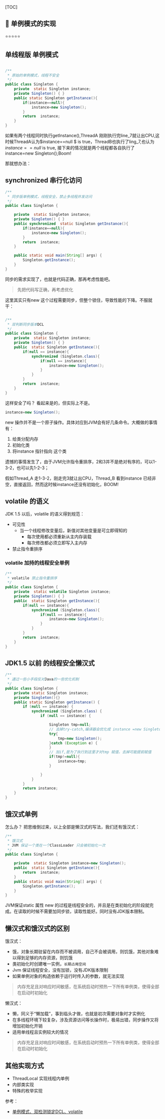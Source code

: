 [TOC]


:rocket:  单例模式的实现
---
:star::star::star::star::star:

## 单线程版 单例模式

```java {.line-numbers}

/**
 * 原始的单例模式，线程不安全
 */
public class Singleton {
    private  static Singleton instance;
    private Singleton() { }
    public static Singleton getInstance(){
        if(instance==null){
            instance=new Singleton();
        }
        return  instance;
    }
}
```

如果有两个线程同时执行getInstance(),ThreadA 刚刚执行完line_7就让出CPU,这时候ThreadA认为$instance==null $ is true，ThreadB也执行了ling_7,也认为$instance==null$ is true, 接下来的情况就是两个线程都各自执行了instance=new Singleton();Boom!


那就想办法：

## synchronized 串行化访问

```java
/**
 * 同步版单例模式，线程安全，禁止多线程并发访问
 */
public class Singleton {

    private  static Singleton instance;
    private Singleton() { }
    public synchronized  static Singleton getInstance(){
        if(instance==null){
            instance=new Singleton();
        }
        return  instance;
    }

    public static void main(String[] args) {
        Singleton.getInstance();
    }
}
```


同步的需求实现了，也就是代码正确，那再考虑性能吧。
> 先把代码写正确，再考虑优化



这里其实只有new 这个过程需要同步，但整个锁住，导致性能的下降。不服就干：


```java {.line-numbers}

/**
 * 双判断同步版本DCL
 */
public class Singleton {
    private  static Singleton instance;
    private Singleton() { }
    public  static Singleton getInstance(){
        if(null == instance){
            synchronized (Singleton.class){
                if(null == instance){
                    instance=new Singleton();
                }
            }
        }
        return  instance;
    }
}
```

这样安全了吗？ 看起来是的，但实际上不是。
```java
instance=new Singleton();
```
new 操作并不是一个原子操作。具体对应到JVM会有好几条命令。大概做的事情有：

1. 给类分配内存
2. 初始化类
3. 将instance 指针指向 这个类


遗憾的事情发生了，由于JVM允许指令重排序，2和3并不是绝对有序的，可以1-3-2，也可以先1-2-3；

假如Thread_A 走1-3-2，刚走完3就让出CPU，Thread_B 看到instance 已经非空，直接返回，然而这时候instance还没有初始化，BOOM!



## volatile 的语义

JDK 1.5 以后，volatile 的语义得到规范：
* 可见性
	- 当一个线程修改变量后，新值对其他变量是可立即得知的
		- 每次使用都必须重新从主内存装载
		- 每次修改都必须立即写入主内存
* 禁止指令重排序



### volatile 加持的线程安全单例


```java
/**
 * volatile 禁止指令重排序
 */
public class Singleton {
    private  static volatile Singleton instance;
    private Singleton() { }
    public  static Singleton getInstance(){
        if(null == instance){
            synchronized (Singleton.class){
                if(null == instance){
                    instance=new Singleton();
                }
            }
        }
        return  instance;
    }
}
```

## JDK1.5 以前 的线程安全懒汉式

```java
/**
 * 通过一些小手段反对Java的一些优化机制
 */
public class Singleton {
    private static Singleton instance;
    private Singleton(){}
    public static Singleton getInstance() {
        if (null == instance) {
            synchronized (Singleton.class) {
                if (null == instance) {

                    Singleton tmp=null;
                    // 去掉try-catch,编译器会优化成 instance =new Singleton()，所以不能去；
                    try{
                        tmp=new Singleton();
                    }catch (Exception e) {
                    }
                    // 加if,是为了执行到这里才对tmp 赋值，去掉可能提前赋值
                    if(tmp!=null){
                        instance=tmp;
                    }

                }
            }
        }
        return instance;
    }
}
```




## 饿汉式单例


怎么办？  把思维倒过来，以上全部是懒汉式的写法，我们还有饿汉式：

```java
/**
 * 饿汉式
 * JVM 保证一个类在一个ClassLoader 只会被初始化一次
 */
public class Singleton {

    private  static Singleton instance=new Singleton();
    public  static Singleton getInstance(){
        return  instance;
    }
    public static void main(String[] args) {
        Singleton.getInstance();
    }
}
```

JVM保证static 属性 new 的过程是线程安全的，并且是在类初始化的阶段就完成。在读取的时候不需要加同步锁，读取性能好。同时没有JDK版本限制。


## 懒汉式和饿汉式的区别

饿汉式：

+ 饿，对象长期驻留在内存而不被调用，自己不会被调用，则饥饿，其他对象难以得到足够的内存资源，则饥饿
+ 类初始化时创建唯一实例，`长期占用空间`
+ Jvm 保证线程安全，没有加锁，没有JDK版本限制
+ 如果单例对象的构造依赖于运行时传入的参数，就无法实现

> 内存充足且对响应时间敏感，在系统启动时预热一下所有单例类，使得全部在启动时初始化

懒汉式：

+ 懒，同义于“懒加载”，事到临头才做，也就是初次需要对象时才实例化
+ 在多线程环境下较复杂，涉及资源访问等长操作时，极易出错，同步操作又将增加初始化开销
+ 适用单线程且实例较大的情况

> 内存充足且对响应时间敏感，在系统启动时预热一下所有单例类，使得全部在启动时初始化



## 其他实现方式

+ ThreadLocal 实现线程内单例
+ 内部类实现
+ 特殊的枚举实现




参考：
+ [单例模式、双检测锁定DCL、volatile](https://blog.csdn.net/licong20060541/article/details/48739103)
